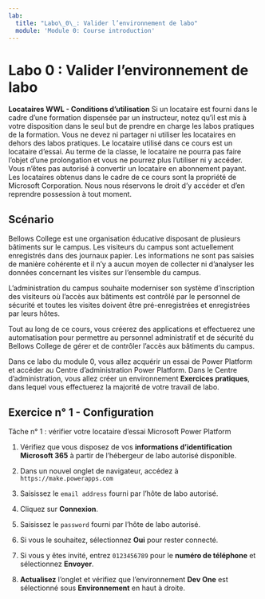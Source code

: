 ```yaml
---
lab:
  title: "Labo\_0\_: Valider l’environnement de labo"
  module: 'Module 0: Course introduction'
---
```


# Labo 0 : Valider l’environnement de labo

**Locataires WWL - Conditions d’utilisation** Si un locataire est fourni dans le cadre d’une formation dispensée par un instructeur, notez qu’il est mis à votre disposition dans le seul but de prendre en charge les labos pratiques de la formation. Vous ne devez ni partager ni utiliser les locataires en dehors des labos pratiques. Le locataire utilisé dans ce cours est un locataire d’essai. Au terme de la classe, le locataire ne pourra pas faire l’objet d’une prolongation et vous ne pourrez plus l’utiliser ni y accéder. Vous n’êtes pas autorisé à convertir un locataire en abonnement payant. Les locataires obtenus dans le cadre de ce cours sont la propriété de Microsoft Corporation. Nous nous réservons le droit d’y accéder et d’en reprendre possession à tout moment. 

## Scénario

Bellows College est une organisation éducative disposant de plusieurs bâtiments sur le campus. Les visiteurs du campus sont actuellement enregistrés dans des journaux papier. Les informations ne sont pas saisies de manière cohérente et il n’y a aucun moyen de collecter ni d’analyser les données concernant les visites sur l’ensemble du campus.

L’administration du campus souhaite moderniser son système d’inscription des visiteurs où l’accès aux bâtiments est contrôlé par le personnel de sécurité et toutes les visites doivent être pré-enregistrées et enregistrées par leurs hôtes. 

Tout au long de ce cours, vous créerez des applications et effectuerez une automatisation pour permettre au personnel administratif et de sécurité du Bellows College de gérer et de contrôler l’accès aux bâtiments du campus.

Dans ce labo du module 0, vous allez acquérir un essai de Power Platform et accéder au Centre d’administration Power Platform. Dans le Centre d’administration, vous allez créer un environnement **Exercices pratiques**, dans lequel vous effectuerez la majorité de votre travail de labo.


## Exercice n° 1 - Configuration

Tâche n° 1 : vérifier votre locataire d’essai Microsoft Power Platform

1.  Vérifiez que vous disposez de vos **informations d’identification Microsoft 365** à partir de l’hébergeur de labo autorisé disponible. 

2.  Dans un nouvel onglet de navigateur, accédez à `https://make.powerapps.com`

3.  Saisissez le `email address` fourni par l’hôte de labo autorisé. 

4.  Cliquez sur **Connexion**. 

5.  Saisissez le `password` fourni par l’hôte de labo autorisé. 

6.  Si vous le souhaitez, sélectionnez **Oui** pour rester connecté.

7.  Si vous y êtes invité, entrez `0123456789` pour le **numéro de téléphone** et sélectionnez **Envoyer**.

8.  **Actualisez** l’onglet et vérifiez que l’environnement **Dev One** est sélectionné sous **Environnement** en haut à droite. 

